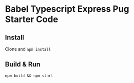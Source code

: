 # Babel Typescript Express Pug Starter Code

## Install

Clone and `npm install`

## Build & Run

`npm build && npm start`
